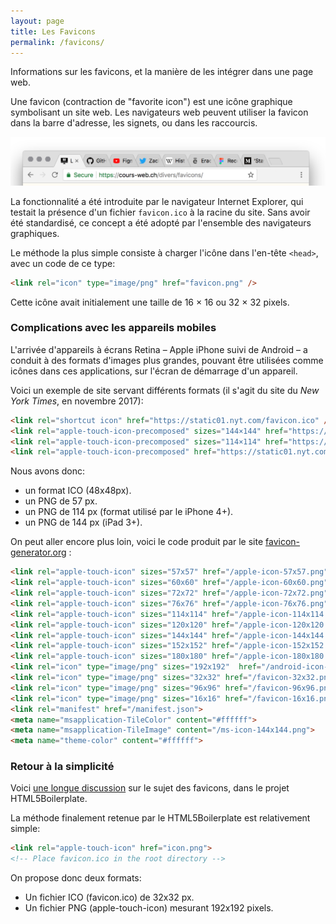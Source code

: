 ```yaml
---
layout: page
title: Les Favicons
permalink: /favicons/
---
```



Informations sur les favicons, et la manière de les intégrer dans une page web.

Une favicon (contraction de "favorite icon") est une icône graphique symbolisant un site web. Les navigateurs web peuvent utiliser la favicon dans la barre d'adresse, les signets, ou dans les raccourcis.

![Un navigateur avec multiples onglets](img/favicons-navigateur.png)

La fonctionnalité a été introduite par le navigateur Internet Explorer, qui testait la présence d'un fichier `favicon.ico` à la racine du site. Sans avoir été standardisé, ce concept a été adopté par l'ensemble des navigateurs graphiques. 

Le méthode la plus simple consiste à charger l'icône dans l'en-tête `<head>`, avec un code de ce type:

```html
<link rel="icon" type="image/png" href="favicon.png" />
```

Cette icône avait initialement une taille de 16 × 16 ou 32 × 32 pixels.

### Complications avec les appareils mobiles

L'arrivée d'appareils à écrans Retina – Apple iPhone suivi de Android – a conduit à des formats d'images plus grandes, pouvant être utilisées comme icônes dans ces applications, sur l'écran de démarrage d'un appareil.

Voici un exemple de site servant différents formats (il s'agit du site du *New York Times*, en novembre 2017):

```html
<link rel="shortcut icon" href="https://static01.nyt.com/favicon.ico" />
<link rel="apple-touch-icon-precomposed" sizes="144×144" href="https://static01.nyt.com/images/icons/ios-ipad-144x144.png" />
<link rel="apple-touch-icon-precomposed" sizes="114×114" href="https://static01.nyt.com/images/icons/ios-iphone-114x144.png" />
<link rel="apple-touch-icon-precomposed" href="https://static01.nyt.com/images/icons/ios-default-homescreen-57x57.png" />
```

Nous avons donc: 

* un format ICO (48x48px).
* un PNG de 57 px.
* un PNG de 114 px (format utilisé par le iPhone 4+).
* un PNG de 144 px (iPad 3+).

On peut aller encore plus loin, voici le code produit par le site [favicon-generator.org](https://www.favicon-generator.org/) :

```html
<link rel="apple-touch-icon" sizes="57x57" href="/apple-icon-57x57.png">
<link rel="apple-touch-icon" sizes="60x60" href="/apple-icon-60x60.png">
<link rel="apple-touch-icon" sizes="72x72" href="/apple-icon-72x72.png">
<link rel="apple-touch-icon" sizes="76x76" href="/apple-icon-76x76.png">
<link rel="apple-touch-icon" sizes="114x114" href="/apple-icon-114x114.png">
<link rel="apple-touch-icon" sizes="120x120" href="/apple-icon-120x120.png">
<link rel="apple-touch-icon" sizes="144x144" href="/apple-icon-144x144.png">
<link rel="apple-touch-icon" sizes="152x152" href="/apple-icon-152x152.png">
<link rel="apple-touch-icon" sizes="180x180" href="/apple-icon-180x180.png">
<link rel="icon" type="image/png" sizes="192x192"  href="/android-icon-192x192.png">
<link rel="icon" type="image/png" sizes="32x32" href="/favicon-32x32.png">
<link rel="icon" type="image/png" sizes="96x96" href="/favicon-96x96.png">
<link rel="icon" type="image/png" sizes="16x16" href="/favicon-16x16.png">
<link rel="manifest" href="/manifest.json">
<meta name="msapplication-TileColor" content="#ffffff">
<meta name="msapplication-TileImage" content="/ms-icon-144x144.png">
<meta name="theme-color" content="#ffffff">
```

### Retour à la simplicité

Voici [une longue discussion](https://github.com/h5bp/html5-boilerplate/issues/1367) sur le sujet des favicons, dans le projet HTML5Boilerplate.

La méthode finalement retenue par le HTML5Boilerplate est relativement simple:

```html
<link rel="apple-touch-icon" href="icon.png">
<!-- Place favicon.ico in the root directory -->
```

On propose donc deux formats:

* Un fichier ICO (favicon.ico) de 32x32 px.
* Un fichier PNG (apple-touch-icon) mesurant 192x192 pixels.

